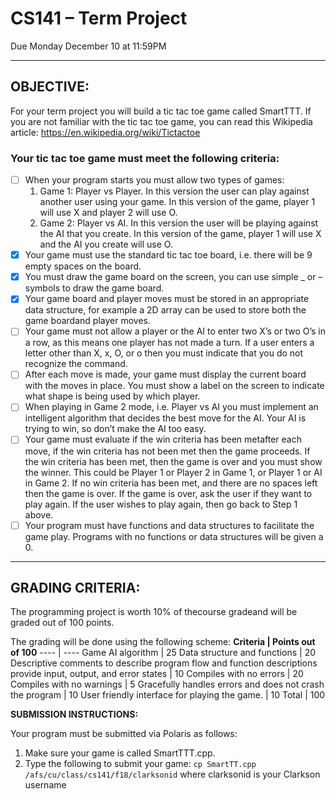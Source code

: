 # CS141 – Term Project
Due Monday December 10 at 11:59PM 

----

## OBJECTIVE:
For your term project you will build a tic tac toe game called SmartTTT. If you are not familiar with the tic tac toe game, you can read this Wikipedia article: https://en.wikipedia.org/wiki/Tictactoe

### Your tic tac toe game must meet the following criteria:
- [ ] When your program starts you must allow two types of games:
	1. Game 1: Player vs Player. In this version the user can play against another user using your game. In this version of the game, player 1 will use X and player 2 will use O.
	2. Game 2: Player vs AI. In this version the user will be playing against the AI that you create. In this version of the game, player 1 will use X and the AI you create will use O.
- [X] Your game must use the standard tic tac toe board, i.e. there will be 9 empty spaces on the board.
- [X] You must draw the game board on the screen, you can use simple _ or – symbols to draw the game board. 
- [X] Your game board and player moves must be stored in an appropriate data structure, for example a 2D array can be used to store both the game boardand player moves.
- [ ] Your game must not allow a player or the AI to enter two X’s or two O’s in a row, as this means one player has not made a turn. If a user enters a letter other than X, x, O, or o then you must indicate that you do not recognize the command. 
- [ ] After each move is made, your game must display the current board with the moves in place. You  must  show  a  label  on  the  screen  to  indicate  what  shape  is  being  used  by which player.
- [ ] When  playing  in  Game  2  mode,  i.e. Player  vs AI  you  must  implement  an intelligent algorithm that decides the best move for the AI. Your AI is trying to win, so don’t make the AI too easy.
- [ ] Your  game must evaluate  if  the  win  criteria  has  been metafter  each  move,  if the  win criteria has not been met then the game proceeds. If the win criteria has been met, then the game is over and you must show the winner. This could be Player 1 or Player 2 in Game 1, or Player 1 or AI in Game 2. If no win criteria has been met, and there are no spaces left then the game is over. If the game is over, ask the user if they want to play again. If the user wishes to play again, then go back to Step 1 above. 
- [ ] Your  program  must  have  functions  and  data  structures  to  facilitate  the  game  play. Programs with no functions or data structures will be given a 0. 

----

## GRADING CRITERIA:
The programming project is worth 10% of thecourse gradeand will be graded out of 100 points.

The grading will be done using the following scheme:
**Criteria | Points out of 100**
---- | ----
Game AI algorithm | 25
Data structure and functions | 20
Descriptive comments to describe program flow and function descriptions provide input, output, and error states | 10
Compiles with no errors | 20
Compiles with no warnings | 5
Gracefully handles errors and does not crash the program | 10
User friendly interface for playing the game. | 10
Total | 100

**SUBMISSION INSTRUCTIONS:**

Your program must be submitted via Polaris as follows:
1. Make sure your game is called SmartTTT.cpp.
2. Type the following to submit your game: `cp SmartTT.cpp /afs/cu/class/cs141/f18/clarksonid` where clarksonid is your Clarkson username
